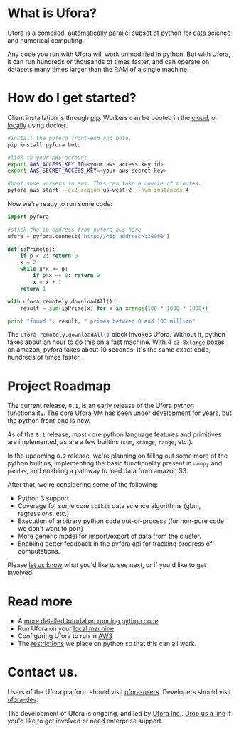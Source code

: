 # What is Ufora?

Ufora is a compiled, automatically parallel subset of python for data science
and numerical computing.

Any code you run with Ufora will work unmodified in python. But with Ufora, 
it can run hundreds or thousands of times faster, and can operate 
on datasets many times larger than the RAM of a single machine.

# How do I get started?

Client installation is through [pip](https://pip.readthedocs.org/en/stable/). 
Workers can be booted in the [cloud](https://ufora.github.io/ufora/content/tutorials/02-getting-started-aws.html), 
or [locally](https://ufora.github.io/ufora/content/tutorials/01-getting-started-local.html) using docker.

```bash
#install the pyfora front-end and boto.
pip install pyfora boto

#link to your AWS account
export AWS_ACCESS_KEY_ID=<your aws access key id>
export AWS_SECRET_ACCESS_KEY=<your aws secret key>

#boot some workers in aws. This can take a couple of minutes.
pyfora_aws start --ec2-region us-west-2 --num-instances 4 
```

Now we're ready to run some code:

```py
import pyfora

#stick the ip address from pyfora_aws here
ufora = pyfora.connect('http://<ip_address>:30000')

def isPrime(p):
	if p < 2: return 0
    x = 2
    while x*x <= p:
        if p%x == 0: return 0
        x = x + 1
    return 1

with ufora.remotely.downloadAll():
    result = sum(isPrime(x) for x in xrange(100 * 1000 * 1000))

print "found ", result, " primes between 0 and 100 million"
```

The `ufora.remotely.downloadAll()` block invokes Ufora. Without it,  python
takes about an hour to do this on a fast machine. With 4 `c3.8xlarge` boxes on
amazon, pyfora takes about 10 seconds. It's the same exact code, hundreds of times
faster.

# Project Roadmap

The current release, `0.1`, is an early release of the Ufora python functionality.
The core Ufora VM has been under development for years, but the python front-end
is new. 

As of the `0.1` release, most core python language features and primitives are
implemented, as are a few builtins (`sum`, `xrange`, `range`, etc.).

In the upcoming `0.2` release, we're planning on filling out some more of the
python builtins, implementing the basic functionality present in `numpy` and
`pandas`, and enabling a pathway to load data from amazon S3.

After that, we're considering some of the following: 

* Python 3 support
* Coverage for some core `scikit` data science algorithms (gbm, regressions, etc.)
* Execution of arbitrary python code out-of-process (for non-pure code we don't want to port)
* More generic model for import/export of data from the cluster.
* Enabling better feedback in the pyfora api for tracking progress of computations.

Please [let us know](https://groups.google.com/forum/#!topic/ufora-user/FyT9oUhEa0w) 
what you'd like to see next, or if you'd like to get involved.

# Read more

* A [more detailed tutorial on running python code](https://ufora.github.io/ufora/content/tutorials/03-running-python-code.html)
* Run Ufora on your [local machine](https://ufora.github.io/ufora/content/tutorials/01-getting-started-local.html)
* Configuring Ufora to run in [AWS](https://ufora.github.io/ufora/content/tutorials/02-getting-started-aws.html)
* The [restrictions](https://ufora.github.io/ufora/content/documentation/01-python-restrictions.html) we place on python so that this can all work.

# Contact us.

Users of the Ufora platform should visit [ufora-users](https://groups.google.com/forum/#!forum/ufora-user). Developers
should visit [ufora-dev](https://groups.google.com/forum/#!forum/ufora-dev).

The development of Ufora is ongoing, and led by [Ufora Inc.](http://www.ufora.com/). [Drop us
a line](mailto:info@ufora.com) if you'd like to get involved or need enterprise support.


